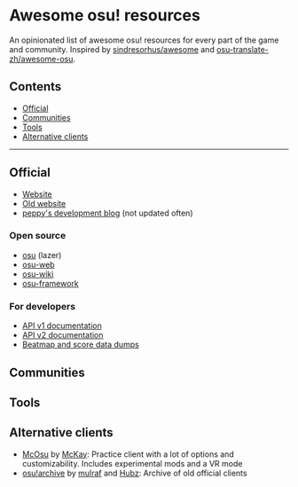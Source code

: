 # Awesome osu! resources

An opinionated list of awesome osu! resources for every part of the game and community. Inspired by [sindresorhus/awesome](https://github.com/sindresorhus/awesome) and [osu-translate-zh/awesome-osu](https://github.com/osu-translate-zh/awesome-osu).

## Contents

- [Official](#official)
- [Communities](#communities)
- [Tools](#tools)
- [Alternative clients](#alternative-clients)

---

## Official

- [Website](https://osu.ppy.sh)
- [Old website](https://old.ppy.sh)
- [peppy's development blog](https://blog.ppy.sh) (not updated often)

### Open source

- [osu](https://github.com/ppy/osu) (lazer)
- [osu-web](https://github.com/ppy/osu-web)
- [osu-wiki](https://github.com/ppy/osu-wiki)
- [osu-framework](https://github.com/ppy/osu-framework)

### For developers

- [API v1 documentation](https://github.com/ppy/osu-api/wiki)
- [API v2 documentation](https://osu.ppy.sh/docs/index.html)
- [Beatmap and score data dumps](https://data.ppy.sh)

## Communities

## Tools

## Alternative clients

- [McOsu](https://store.steampowered.com/app/607260/McOsu/) by [McKay](https://osu.ppy.sh/users/3321909): Practice client with a lot of options and customizability. Includes experimental mods and a VR mode
- [osu!archive](https://archive.osu.hubza.co.uk) by [mulraf](https://osu.ppy.sh/users/1309242) and [Hubz](https://osu.ppy.sh/users/10379965): Archive of old official clients

[flag___]: /wiki/shared/flag/__.gif
[flag_AD]: /wiki/shared/flag/AD.gif "Andorra"
[flag_AE]: /wiki/shared/flag/AE.gif "United Arab Emirates"
[flag_AF]: /wiki/shared/flag/AF.gif "Afghanistan"
[flag_AG]: /wiki/shared/flag/AG.gif "Antigua and Barbuda"
[flag_AI]: /wiki/shared/flag/AI.gif "Anguilla"
[flag_AL]: /wiki/shared/flag/AL.gif "Albania"
[flag_AM]: /wiki/shared/flag/AM.gif "Armenia"
[flag_AN]: /wiki/shared/flag/AN.gif "Netherlands Antilles"
[flag_AO]: /wiki/shared/flag/AO.gif "Angola"
[flag_AR]: /wiki/shared/flag/AR.gif "Argentina"
[flag_AS]: /wiki/shared/flag/AS.gif "American Samoa"
[flag_AT]: /wiki/shared/flag/AT.gif "Austria"
[flag_AU]: /wiki/shared/flag/AU.gif "Australia"
[flag_AW]: /wiki/shared/flag/AW.gif "Aruba"
[flag_AX]: /wiki/shared/flag/AX.gif "Aland Islands"
[flag_AZ]: /wiki/shared/flag/AZ.gif "Azerbaijan"
[flag_BA]: /wiki/shared/flag/BA.gif "Bosnia and Herzegovina"
[flag_BB]: /wiki/shared/flag/BB.gif "Barbados"
[flag_BD]: /wiki/shared/flag/BD.gif "Bangladesh"
[flag_BE]: /wiki/shared/flag/BE.gif "Belgium"
[flag_BF]: /wiki/shared/flag/BF.gif "Burkina Faso"
[flag_BG]: /wiki/shared/flag/BG.gif "Bulgaria"
[flag_BH]: /wiki/shared/flag/BH.gif "Bahrain"
[flag_BI]: /wiki/shared/flag/BI.gif "Burundi"
[flag_BJ]: /wiki/shared/flag/BJ.gif "Benin"
[flag_BL]: /wiki/shared/flag/BL.gif "Saint Barthelemy"
[flag_BM]: /wiki/shared/flag/BM.gif "Bermuda"
[flag_BN]: /wiki/shared/flag/BN.gif "Brunei"
[flag_BO]: /wiki/shared/flag/BO.gif "Bolivia"
[flag_BR]: /wiki/shared/flag/BR.gif "Brazil"
[flag_BS]: /wiki/shared/flag/BS.gif "Bahamas"
[flag_BT]: /wiki/shared/flag/BT.gif "Bhutan"
[flag_BW]: /wiki/shared/flag/BW.gif "Botswana"
[flag_BY]: /wiki/shared/flag/BY.gif "Belarus"
[flag_BZ]: /wiki/shared/flag/BZ.gif "Belize"
[flag_CA]: /wiki/shared/flag/CA.gif "Canada"
[flag_CD]: /wiki/shared/flag/CD.gif "Congo, The Democratic Republic of the"
[flag_CF]: /wiki/shared/flag/CF.gif "Central African Republic"
[flag_CG]: /wiki/shared/flag/CG.gif "Congo"
[flag_CH]: /wiki/shared/flag/CH.gif "Switzerland"
[flag_CI]: /wiki/shared/flag/CI.gif "Cote D'Ivoire"
[flag_CL]: /wiki/shared/flag/CL.gif "Chile"
[flag_CM]: /wiki/shared/flag/CM.gif "Cameroon"
[flag_CN]: /wiki/shared/flag/CN.gif "China"
[flag_CO]: /wiki/shared/flag/CO.gif "Colombia"
[flag_CR]: /wiki/shared/flag/CR.gif "Costa Rica"
[flag_CU]: /wiki/shared/flag/CU.gif "Cuba"
[flag_CV]: /wiki/shared/flag/CV.gif "Cabo Verde"
[flag_CX]: /wiki/shared/flag/CX.gif "Christmas Island"
[flag_CY]: /wiki/shared/flag/CY.gif "Cyprus"
[flag_CZ]: /wiki/shared/flag/CZ.gif "Czech Republic"
[flag_DE]: /wiki/shared/flag/DE.gif "Germany"
[flag_DJ]: /wiki/shared/flag/DJ.gif "Djibouti"
[flag_DK]: /wiki/shared/flag/DK.gif "Denmark"
[flag_DM]: /wiki/shared/flag/DM.gif "Dominica"
[flag_DO]: /wiki/shared/flag/DO.gif "Dominican Republic"
[flag_DZ]: /wiki/shared/flag/DZ.gif "Algeria"
[flag_EC]: /wiki/shared/flag/EC.gif "Ecuador"
[flag_EE]: /wiki/shared/flag/EE.gif "Estonia"
[flag_EG]: /wiki/shared/flag/EG.gif "Egypt"
[flag_ER]: /wiki/shared/flag/ER.gif "Eritrea"
[flag_ES]: /wiki/shared/flag/ES.gif "Spain"
[flag_ET]: /wiki/shared/flag/ET.gif "Ethiopia"
[flag_EU]: /wiki/shared/flag/EU.gif "Europe"
[flag_FI]: /wiki/shared/flag/FI.gif "Finland"
[flag_FJ]: /wiki/shared/flag/FJ.gif "Fiji"
[flag_FK]: /wiki/shared/flag/FK.gif "Falkland Islands (Malvinas)"
[flag_FM]: /wiki/shared/flag/FM.gif "Micronesia, Federated States of"
[flag_FO]: /wiki/shared/flag/FO.gif "Faroe Islands"
[flag_FR]: /wiki/shared/flag/FR.gif "France"
[flag_GA]: /wiki/shared/flag/GA.gif "Gabon"
[flag_GB]: /wiki/shared/flag/GB.gif "United Kingdom"
[flag_GD]: /wiki/shared/flag/GD.gif "Grenada"
[flag_GE]: /wiki/shared/flag/GE.gif "Georgia"
[flag_GF]: /wiki/shared/flag/GF.gif "French Guiana"
[flag_GG]: /wiki/shared/flag/GG.gif "Guernsey"
[flag_GH]: /wiki/shared/flag/GH.gif "Ghana"
[flag_GI]: /wiki/shared/flag/GI.gif "Gibraltar"
[flag_GL]: /wiki/shared/flag/GL.gif "Greenland"
[flag_GM]: /wiki/shared/flag/GM.gif "Gambia"
[flag_GN]: /wiki/shared/flag/GN.gif "Guinea"
[flag_GP]: /wiki/shared/flag/GP.gif "Guadeloupe"
[flag_GQ]: /wiki/shared/flag/GQ.gif "Equatorial Guinea"
[flag_GR]: /wiki/shared/flag/GR.gif "Greece"
[flag_GT]: /wiki/shared/flag/GT.gif "Guatemala"
[flag_GU]: /wiki/shared/flag/GU.gif "Guam"
[flag_GW]: /wiki/shared/flag/GW.gif "Guinea-Bissau"
[flag_GY]: /wiki/shared/flag/GY.gif "Guyana"
[flag_HK]: /wiki/shared/flag/HK.gif "Hong Kong"
[flag_HM]: /wiki/shared/flag/HM.gif "Heard Island and McDonald Islands"
[flag_HN]: /wiki/shared/flag/HN.gif "Honduras"
[flag_HR]: /wiki/shared/flag/HR.gif "Croatia"
[flag_HT]: /wiki/shared/flag/HT.gif "Haiti"
[flag_HU]: /wiki/shared/flag/HU.gif "Hungary"
[flag_ID]: /wiki/shared/flag/ID.gif "Indonesia"
[flag_IE]: /wiki/shared/flag/IE.gif "Ireland"
[flag_IL]: /wiki/shared/flag/IL.gif "Israel"
[flag_IM]: /wiki/shared/flag/IM.gif "Isle of Man"
[flag_IN]: /wiki/shared/flag/IN.gif "India"
[flag_IQ]: /wiki/shared/flag/IQ.gif "Iraq"
[flag_IR]: /wiki/shared/flag/IR.gif "Iran, Islamic Republic of"
[flag_IS]: /wiki/shared/flag/IS.gif "Iceland"
[flag_IT]: /wiki/shared/flag/IT.gif "Italy"
[flag_JE]: /wiki/shared/flag/JE.gif "Jersey"
[flag_JM]: /wiki/shared/flag/JM.gif "Jamaica"
[flag_JO]: /wiki/shared/flag/JO.gif "Jordan"
[flag_JP]: /wiki/shared/flag/JP.gif "Japan"
[flag_KE]: /wiki/shared/flag/KE.gif "Kenya"
[flag_KG]: /wiki/shared/flag/KG.gif "Kyrgyzstan"
[flag_KH]: /wiki/shared/flag/KH.gif "Cambodia"
[flag_KI]: /wiki/shared/flag/KI.gif "Kiribati"
[flag_KM]: /wiki/shared/flag/KM.gif "Comoros"
[flag_KN]: /wiki/shared/flag/KN.gif "Saint Kitts and Nevis"
[flag_KP]: /wiki/shared/flag/KP.gif "Korea, Democratic People's Republic of"
[flag_KR]: /wiki/shared/flag/KR.gif "South Korea"
[flag_KW]: /wiki/shared/flag/KW.gif "Kuwait"
[flag_KY]: /wiki/shared/flag/KY.gif "Cayman Islands"
[flag_KZ]: /wiki/shared/flag/KZ.gif "Kazakhstan"
[flag_LA]: /wiki/shared/flag/LA.gif "Lao People's Democratic Republic"
[flag_LB]: /wiki/shared/flag/LB.gif "Lebanon"
[flag_LC]: /wiki/shared/flag/LC.gif "Saint Lucia"
[flag_LI]: /wiki/shared/flag/LI.gif "Liechtenstein"
[flag_LK]: /wiki/shared/flag/LK.gif "Sri Lanka"
[flag_LR]: /wiki/shared/flag/LR.gif "Liberia"
[flag_LS]: /wiki/shared/flag/LS.gif "Lesotho"
[flag_LT]: /wiki/shared/flag/LT.gif "Lithuania"
[flag_LU]: /wiki/shared/flag/LU.gif "Luxembourg"
[flag_LV]: /wiki/shared/flag/LV.gif "Latvia"
[flag_LY]: /wiki/shared/flag/LY.gif "Libya"
[flag_MA]: /wiki/shared/flag/MA.gif "Morocco"
[flag_MC]: /wiki/shared/flag/MC.gif "Monaco"
[flag_MD]: /wiki/shared/flag/MD.gif "Moldova"
[flag_ME]: /wiki/shared/flag/ME.gif "Montenegro"
[flag_MF]: /wiki/shared/flag/MF.gif "Saint Martin"
[flag_MG]: /wiki/shared/flag/MG.gif "Madagascar"
[flag_MH]: /wiki/shared/flag/MH.gif "Marshall Islands"
[flag_MK]: /wiki/shared/flag/MK.gif "North Macedonia"
[flag_ML]: /wiki/shared/flag/ML.gif "Mali"
[flag_MM]: /wiki/shared/flag/MM.gif "Myanmar"
[flag_MN]: /wiki/shared/flag/MN.gif "Mongolia"
[flag_MO]: /wiki/shared/flag/MO.gif "Macau"
[flag_MP]: /wiki/shared/flag/MP.gif "Northern Mariana Islands"
[flag_MQ]: /wiki/shared/flag/MQ.gif "Martinique"
[flag_MR]: /wiki/shared/flag/MR.gif "Mauritania"
[flag_MS]: /wiki/shared/flag/MS.gif "Montserrat"
[flag_MT]: /wiki/shared/flag/MT.gif "Malta"
[flag_MU]: /wiki/shared/flag/MU.gif "Mauritius"
[flag_MV]: /wiki/shared/flag/MV.gif "Maldives"
[flag_MW]: /wiki/shared/flag/MW.gif "Malawi"
[flag_MX]: /wiki/shared/flag/MX.gif "Mexico"
[flag_MY]: /wiki/shared/flag/MY.gif "Malaysia"
[flag_MZ]: /wiki/shared/flag/MZ.gif "Mozambique"
[flag_NA]: /wiki/shared/flag/NA.gif "Namibia"
[flag_NC]: /wiki/shared/flag/NC.gif "New Caledonia"
[flag_NE]: /wiki/shared/flag/NE.gif "Niger"
[flag_NF]: /wiki/shared/flag/NF.gif "Norfolk Island"
[flag_NG]: /wiki/shared/flag/NG.gif "Nigeria"
[flag_NI]: /wiki/shared/flag/NI.gif "Nicaragua"
[flag_NL]: /wiki/shared/flag/NL.gif "Netherlands"
[flag_NO]: /wiki/shared/flag/NO.gif "Norway"
[flag_NP]: /wiki/shared/flag/NP.gif "Nepal"
[flag_NR]: /wiki/shared/flag/NR.gif "Nauru"
[flag_NU]: /wiki/shared/flag/NU.gif "Niue"
[flag_NZ]: /wiki/shared/flag/NZ.gif "New Zealand"
[flag_OM]: /wiki/shared/flag/OM.gif "Oman"
[flag_PA]: /wiki/shared/flag/PA.gif "Panama"
[flag_PE]: /wiki/shared/flag/PE.gif "Peru"
[flag_PF]: /wiki/shared/flag/PF.gif "French Polynesia"
[flag_PG]: /wiki/shared/flag/PG.gif "Papua New Guinea"
[flag_PH]: /wiki/shared/flag/PH.gif "Philippines"
[flag_PK]: /wiki/shared/flag/PK.gif "Pakistan"
[flag_PL]: /wiki/shared/flag/PL.gif "Poland"
[flag_PM]: /wiki/shared/flag/PM.gif "Saint Pierre and Miquelon"
[flag_PN]: /wiki/shared/flag/PN.gif "Pitcairn"
[flag_PR]: /wiki/shared/flag/PR.gif "Puerto Rico"
[flag_PS]: /wiki/shared/flag/PS.gif "Palestinian Territory Occupied"
[flag_PT]: /wiki/shared/flag/PT.gif "Portugal"
[flag_PW]: /wiki/shared/flag/PW.gif "Palau"
[flag_PY]: /wiki/shared/flag/PY.gif "Paraguay"
[flag_QA]: /wiki/shared/flag/QA.gif "Qatar"
[flag_RE]: /wiki/shared/flag/RE.gif "Reunion"
[flag_RO]: /wiki/shared/flag/RO.gif "Romania"
[flag_RS]: /wiki/shared/flag/RS.gif "Serbia"
[flag_RU]: /wiki/shared/flag/RU.gif "Russian Federation"
[flag_RW]: /wiki/shared/flag/RW.gif "Rwanda"
[flag_SA]: /wiki/shared/flag/SA.gif "Saudi Arabia"
[flag_SB]: /wiki/shared/flag/SB.gif "Solomon Islands"
[flag_SC]: /wiki/shared/flag/SC.gif "Seychelles"
[flag_SD]: /wiki/shared/flag/SD.gif "Sudan"
[flag_SE]: /wiki/shared/flag/SE.gif "Sweden"
[flag_SG]: /wiki/shared/flag/SG.gif "Singapore"
[flag_SH]: /wiki/shared/flag/SH.gif "Saint Helena"
[flag_SI]: /wiki/shared/flag/SI.gif "Slovenia"
[flag_SJ]: /wiki/shared/flag/SJ.gif "Svalbard and Jan Mayen"
[flag_SK]: /wiki/shared/flag/SK.gif "Slovakia"
[flag_SL]: /wiki/shared/flag/SL.gif "Sierra Leone"
[flag_SM]: /wiki/shared/flag/SM.gif "San Marino"
[flag_SN]: /wiki/shared/flag/SN.gif "Senegal"
[flag_SO]: /wiki/shared/flag/SO.gif "Somalia"
[flag_SR]: /wiki/shared/flag/SR.gif "Suriname"
[flag_ST]: /wiki/shared/flag/ST.gif "Sao Tome and Principe"
[flag_SV]: /wiki/shared/flag/SV.gif "El Salvador"
[flag_SY]: /wiki/shared/flag/SY.gif "Syrian Arab Republic"
[flag_SZ]: /wiki/shared/flag/SZ.gif "Eswatini"
[flag_TC]: /wiki/shared/flag/TC.gif "Turks and Caicos Islands"
[flag_TD]: /wiki/shared/flag/TD.gif "Chad"
[flag_TG]: /wiki/shared/flag/TG.gif "Togo"
[flag_TH]: /wiki/shared/flag/TH.gif "Thailand"
[flag_TJ]: /wiki/shared/flag/TJ.gif "Tajikistan"
[flag_TL]: /wiki/shared/flag/TL.gif "Timor-Leste"
[flag_TM]: /wiki/shared/flag/TM.gif "Turkmenistan"
[flag_TN]: /wiki/shared/flag/TN.gif "Tunisia"
[flag_TO]: /wiki/shared/flag/TO.gif "Tonga"
[flag_TR]: /wiki/shared/flag/TR.gif "Turkey"
[flag_TT]: /wiki/shared/flag/TT.gif "Trinidad and Tobago"
[flag_TV]: /wiki/shared/flag/TV.gif "Tuvalu"
[flag_TW]: /wiki/shared/flag/TW.gif "Taiwan"
[flag_TZ]: /wiki/shared/flag/TZ.gif "Tanzania, United Republic of"
[flag_UA]: /wiki/shared/flag/UA.gif "Ukraine"
[flag_UG]: /wiki/shared/flag/UG.gif "Uganda"
[flag_US]: /wiki/shared/flag/US.gif "United States"
[flag_UY]: /wiki/shared/flag/UY.gif "Uruguay"
[flag_UZ]: /wiki/shared/flag/UZ.gif "Uzbekistan"
[flag_VA]: /wiki/shared/flag/VA.gif "Holy See (Vatican City State)"
[flag_VC]: /wiki/shared/flag/VC.gif "Saint Vincent and the Grenadines"
[flag_VE]: /wiki/shared/flag/VE.gif "Venezuela"
[flag_VG]: /wiki/shared/flag/VG.gif "Virgin Islands, British"
[flag_VI]: /wiki/shared/flag/VI.gif "Virgin Islands, U.S."
[flag_VN]: /wiki/shared/flag/VN.gif "Vietnam"
[flag_VU]: /wiki/shared/flag/VU.gif "Vanuatu"
[flag_WS]: /wiki/shared/flag/WS.gif "Samoa"
[flag_YE]: /wiki/shared/flag/YE.gif "Yemen"
[flag_YT]: /wiki/shared/flag/YT.gif "Mayotte"
[flag_ZA]: /wiki/shared/flag/ZA.gif "South Africa"
[flag_ZM]: /wiki/shared/flag/ZM.gif "Zambia"
[flag_ZW]: /wiki/shared/flag/ZW.gif "Zimbabwe"
